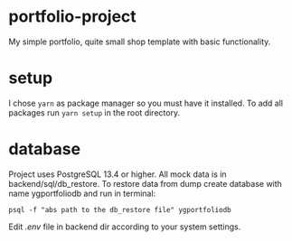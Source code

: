 # portfolio-project
My simple portfolio, quite small shop template with basic functionality.

# setup
I chose `yarn` as package manager so you must have it installed. To add all packages run ```yarn setup``` in the root directory.

# database
Project uses PostgreSQL 13.4 or higher. All mock data is in backend/sql/db_restore. 
To restore data from dump create database with name ygportfoliodb and run in terminal:
```
psql -f "abs path to the db_restore file" ygportfoliodb
```
Edit *.env* file in backend dir according to your system settings.